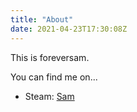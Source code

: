 ```yaml
---
title: "About"
date: 2021-04-23T17:30:08Z
---
```


This is foreversam.

You can find me on...

- Steam: [Sam](https://steamcommunity.com/id/foreversam)
